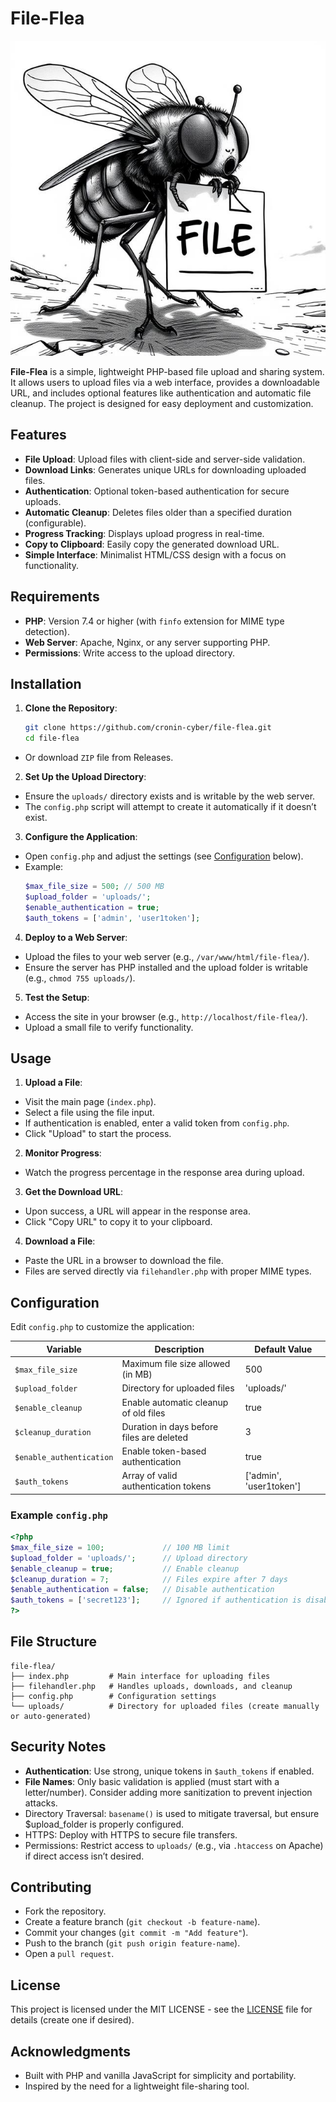 # File-Flea

![fileflea-mascot.jpg](fileflea-mascot.jpg)

**File-Flea** is a simple, lightweight PHP-based file upload and sharing system. It allows users to upload files via a web interface, provides a downloadable URL, and includes optional features like authentication and automatic file cleanup. The project is designed for easy deployment and customization.

## Features
- **File Upload**: Upload files with client-side and server-side validation.
- **Download Links**: Generates unique URLs for downloading uploaded files.
- **Authentication**: Optional token-based authentication for secure uploads.
- **Automatic Cleanup**: Deletes files older than a specified duration (configurable).
- **Progress Tracking**: Displays upload progress in real-time.
- **Copy to Clipboard**: Easily copy the generated download URL.
- **Simple Interface**: Minimalist HTML/CSS design with a focus on functionality.

## Requirements
- **PHP**: Version 7.4 or higher (with `finfo` extension for MIME type detection).
- **Web Server**: Apache, Nginx, or any server supporting PHP.
- **Permissions**: Write access to the upload directory.

## Installation

1. **Clone the Repository**:
   ```bash
   git clone https://github.com/cronin-cyber/file-flea.git
   cd file-flea
   ```
- Or download `ZIP` file from Releases.

2. **Set Up the Upload Directory**:
- Ensure the `uploads/` directory exists and is writable by the web server.
- The `config.php` script will attempt to create it automatically if it doesn’t exist.

3. **Configure the Application**:
- Open `config.php` and adjust the settings (see [Configuration](Configuration) below).
- Example:
   ```php
   $max_file_size = 500; // 500 MB
   $upload_folder = 'uploads/';
   $enable_authentication = true;
   $auth_tokens = ['admin', 'user1token'];
   ```

4. **Deploy to a Web Server**:
- Upload the files to your web server (e.g., `/var/www/html/file-flea/`).
- Ensure the server has PHP installed and the upload folder is writable (e.g., `chmod 755 uploads/`).

5. **Test the Setup**:
- Access the site in your browser (e.g., `http://localhost/file-flea/`).
- Upload a small file to verify functionality.

## Usage

1. **Upload a File**:
- Visit the main page (`index.php`).
- Select a file using the file input.
- If authentication is enabled, enter a valid token from `config.php`.
- Click "Upload" to start the process.

2. **Monitor Progress**:
- Watch the progress percentage in the response area during upload.

3. **Get the Download URL**:
- Upon success, a URL will appear in the response area.
- Click "Copy URL" to copy it to your clipboard.

4. **Download a File**:
- Paste the URL in a browser to download the file.
- Files are served directly via `filehandler.php` with proper MIME types.

## Configuration

Edit `config.php` to customize the application:

| Variable                | Description                                         | Default Value           |
|-------------------------|-----------------------------------------------------|-------------------------|
| `$max_file_size`        | Maximum file size allowed (in MB)                   | 500                     |
| `$upload_folder`        | Directory for uploaded files                        | 'uploads/'              |
| `$enable_cleanup`       | Enable automatic cleanup of old files               | true                    |
| `$cleanup_duration`     | Duration in days before files are deleted           | 3                       |
| `$enable_authentication`| Enable token-based authentication                   | true                    |
| `$auth_tokens`          | Array of valid authentication tokens                | ['admin', 'user1token'] |

### Example `config.php`
```php
<?php
$max_file_size = 100;             // 100 MB limit
$upload_folder = 'uploads/';      // Upload directory
$enable_cleanup = true;           // Enable cleanup
$cleanup_duration = 7;            // Files expire after 7 days
$enable_authentication = false;   // Disable authentication
$auth_tokens = ['secret123'];     // Ignored if authentication is disabled
?>
```

## File Structure
```
file-flea/
├── index.php         # Main interface for uploading files
├── filehandler.php   # Handles uploads, downloads, and cleanup
├── config.php        # Configuration settings
└── uploads/          # Directory for uploaded files (create manually or auto-generated)
```

## Security Notes
- **Authentication**: Use strong, unique tokens in `$auth_tokens` if enabled.
- **File Names**: Only basic validation is applied (must start with a letter/number). Consider adding more sanitization to prevent injection attacks.
- Directory Traversal: `basename()` is used to mitigate traversal, but ensure $upload_folder is properly configured.
- HTTPS: Deploy with HTTPS to secure file transfers.
- Permissions: Restrict access to `uploads/` (e.g., via `.htaccess` on Apache) if direct access isn’t desired.

## Contributing
- Fork the repository.
- Create a feature branch (`git checkout -b feature-name`).
- Commit your changes (`git commit -m "Add feature"`).
- Push to the branch (`git push origin feature-name`).
- Open a `pull request`.

## License
This project is licensed under the MIT LICENSE - see the [LICENSE](LICENSE) file for details (create one if desired).

## Acknowledgments
- Built with PHP and vanilla JavaScript for simplicity and portability.
- Inspired by the need for a lightweight file-sharing tool.
